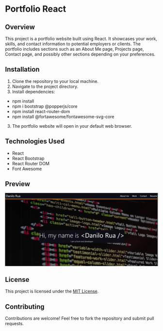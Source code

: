 # Portfolio React

## Overview
This project is a portfolio website built using React. It showcases your work, skills, and contact information to potential employers or clients. The portfolio includes sections such as an About Me page, Projects page, Contact page, and possibly other sections depending on your preferences.

## Installation

1. Clone the repository to your local machine.
2. Navigate to the project directory.
3. Install dependencies:
-  npm install
-  npm i bootstrap @popperjs/core
-  npm install react-router-dom
-  npm install @fortawesome/fontawesome-svg-core


3. The portfolio website will open in your default web browser.

## Technologies Used
- React
- React Bootstrap
- React Router DOM
- Font Awesome

## Preview

![Screenshot](./src/assets/images/screenshot.PNG)


## License
This project is licensed under the [MIT License](LICENSE).

## Contributing
Contributions are welcome! Feel free to fork the repository and submit pull requests.
